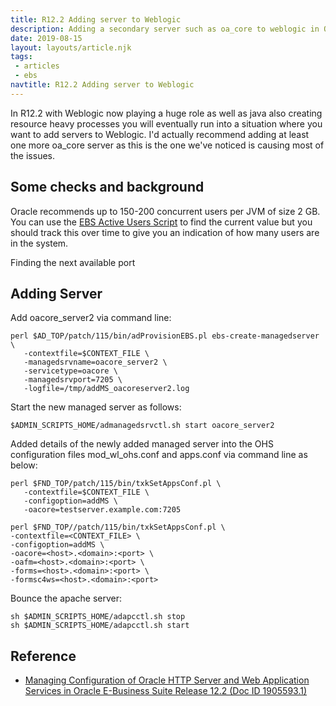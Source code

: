 ```yaml
---
title: R12.2 Adding server to Weblogic
description: Adding a secondary server such as oa_core to weblogic in Oracle EBS R12.2
date: 2019-08-15
layout: layouts/article.njk
tags: 
 - articles
 - ebs
navtitle: R12.2 Adding server to Weblogic
---
```


In R12.2 with Weblogic now playing a huge role as well as java also creating resource heavy processes you will eventually run into a situation where you want to add servers to Weblogic. I'd actually recommend adding at least one more oa_core server as this is the one we've noticed is causing most of the issues.

## Some checks and background

Oracle recommends up to 150-200 concurrent users per JVM of size 2 GB. You can use the <span class='script-link'>[EBS Active Users Script](/scripts/ebs_active_users/)</span> to find the current value but you should track this over time to give you an indication of how many users are in the system.

Finding the next available port

## Adding Server

Add oacore_server2 via command line:

```
perl $AD_TOP/patch/115/bin/adProvisionEBS.pl ebs-create-managedserver \
   -contextfile=$CONTEXT_FILE \
   -managedsrvname=oacore_server2 \
   -servicetype=oacore \
   -managedsrvport=7205 \
   -logfile=/tmp/addMS_oacoreserver2.log
```
Start the new managed server as follows:
```
$ADMIN_SCRIPTS_HOME/admanagedsrvctl.sh start oacore_server2
```

Added details of the newly added managed server into the OHS configuration files mod_wl_ohs.conf and apps.conf via command line as below:
```
perl $FND_TOP/patch/115/bin/txkSetAppsConf.pl \
   -contextfile=$CONTEXT_FILE \
   -configoption=addMS \
   -oacore=testserver.example.com:7205

perl $FND_TOP//patch/115/bin/txkSetAppsConf.pl \
-contextfile=<CONTEXT_FILE> \
-configoption=addMS \
-oacore=<host>.<domain>:<port> \
-oafm=<host>.<domain>:<port> \
-forms=<host>.<domain>:<port> \
-formsc4ws=<host>.<domain>:<port>   
```

Bounce the apache server:
```
sh $ADMIN_SCRIPTS_HOME/adapcctl.sh stop
sh $ADMIN_SCRIPTS_HOME/adapcctl.sh start
```

## Reference

* [Managing Configuration of Oracle HTTP Server and Web Application Services in Oracle E-Business Suite Release 12.2 (Doc ID 1905593.1)](https://support.oracle.com/epmos/faces/DocumentDisplay?id=1905593.1)
